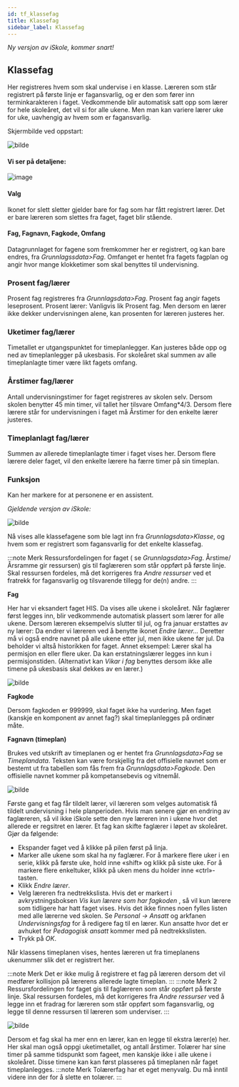 ```yaml
---
id: tf_klassefag
title: Klassefag
sidebar_label: Klassefag
---
```


_Ny versjon av iSkole, kommer snart!_

## Klassefag
Her registreres hvem som skal undervise i en klasse. Læreren som står registrert på første linje er fagansvarlig, og er den som fører inn terminkarakteren i faget. Vedkommende blir automatisk satt opp som lærer for hele skoleåret, det vil si for alle ukene. Men man kan variere lærer uke for uke, uavhengig av hvem som er fagansvarlig.

Skjermbilde ved oppstart:

![bilde](https://github.com/BarmanHanssen/iskole/assets/80097133/4d5fd320-734d-46c2-9bbe-d9899d9904c8)

#### Vi ser på detaljene:
![image](https://github.com/BarmanHanssen/iskole/assets/80097133/c3a385a0-8551-481b-8266-db6e157130d3)

#### Valg
Ikonet for slett sletter gjelder bare for fag som har fått registrert lærer. Det er bare læreren som slettes fra faget, faget blir stående.
#### Fag, Fagnavn, Fagkode, Omfang
Datagrunnlaget for fagene som fremkommer her er registrert, og kan bare endres, fra _Grunnlagssdata>Fag_. Omfanget er hentet fra fagets fagplan og angir hvor mange klokketimer som skal benyttes til undervisning.
### Prosent fag/lærer
Prosent fag registreres fra _Grunnlagsdata>Fag_. Prosent fag angir fagets leseprosent. Prosent lærer: Vanligvis lik Prosent fag. Men dersom en lærer ikke dekker undervisningen alene, kan prosenten for læreren justeres her. 
### Uketimer fag/lærer
Timetallet er utgangspunktet for timeplanlegger. Kan justeres både opp og ned av timeplanlegger på ukesbasis. For skoleåret skal summen av alle timeplanlagte timer være likt fagets omfang.
### Årstimer fag/lærer
Antall undervisningstimer for faget registreres av skolen selv.  Dersom skolen benytter 45 min timer, vil tallet her tilsvare Omfang*4/3. Dersom flere lærere står for undervisningen i faget må Årstimer for den enkelte lærer justeres.
### Timeplanlagt fag/lærer
Summen av allerede timeplanlagte timer i faget vises her. Dersom flere lærere deler faget, vil den enkelte lærere ha færre timer på sin timeplan.
### Funksjon
Kan her markere for at personene er en assistent.



_Gjeldende versjon av iSkole:_

![bilde](https://user-images.githubusercontent.com/80097133/194847356-b7d4dbfc-e497-41b2-8a63-c26e44735d7b.png)

Nå vises alle klassefagene som ble lagt inn fra _Grunnlagsdata>Klasse_, og hvem som er registrert som fagansvarlig for det enkelte klassefag.

:::note Merk 
Ressursfordelingen for faget ( se _Grunnlagsdata>Fag_. Årstime/Årsramme gir ressursen) gis til faglæreren som står oppført på første linje. Skal ressursen fordeles, må det korrigeres fra _Andre ressurser_ ved et fratrekk for fagansvarlig og tilsvarende tillegg for de(n) andre. 
:::

**Fag**

Her har vi eksandert faget HIS. Da vises alle ukene i skoleåret. Når faglærer først legges inn, blir vedkommende automatisk plassert som lærer for alle ukene. Dersom læreren eksempelvis slutter til jul, og fra januar erstattes av ny lærer: Da endrer vi læreren ved å benytte ikonet _Endre lærer..._ Deretter må vi også endre navnet på alle ukene etter jul, men ikke ukene før jul. Da beholder vi altså historikken for faget. Annet eksempel: Lærer skal ha permisjon en eller flere uker. Da kan erstatningslærer legges inn kun i permisjonstiden. (Alternativt kan _Vikar i fag_ benyttes dersom ikke alle timene på ukesbasis skal dekkes av en lærer.)

![bilde](https://user-images.githubusercontent.com/80097133/194849763-ea89a63c-0410-41bf-9c59-a15a66244a05.png)

**Fagkode** 

Dersom fagkoden er 999999, skal faget ikke ha vurdering. Men faget (kanskje en komponent av annet fag?) skal timeplanlegges på ordinær måte.

**Fagnavn (timeplan)** 

Brukes ved utskrift av timeplanen og er hentet fra _Grunnlagsdata>Fag_ se _Timeplandata_. Teksten kan være forskjellig fra det offisielle navnet som er bestemt ut fra tabellen som fås frem fra _Grunnlagsdata>Fagkode_. Den offisielle navnet kommer på kompetansebevis og vitnemål.

![bilde](https://user-images.githubusercontent.com/80097133/194848385-1667bdf4-40a3-487e-ab71-280159ff262a.png)

Første gang et fag får tildelt lærer, vil læreren som velges automatisk få tildelt undervisning i hele planperioden.
Hvis man senere gjør en endring av faglæreren, så vil ikke iSkole sette
den nye læreren inn i ukene hvor det allerede er regsitret en lærer. Et fag kan skifte faglærer i løpet av skoleåret. Gjør da følgende:
- Ekspander faget ved å klikke på pilen først på linja.
- Marker alle ukene som skal ha ny faglærer. For å markere flere uker i en serie, klikk på første uke, hold inne «shift» og klikk på siste uke. For å markere flere enkeltuker, klikk på uken mens du holder inne «ctrl»-tasten.
- Klikk _Endre lærer_.
- Velg læreren fra nedtrekkslista. Hvis det er markert i avkrystningsboksen _Vis kun lærere som har fagkoden_ , så vil kun lærere som tidligere har hatt faget vises. Hvis det ikke finnes noen fylles listen med alle lærerne ved skolen. Se _Personal -> Ansatt_ og arkfanen _Undervisningsfag_ for å redigere fag til en lærer. Kun ansatte hvor det er avhuket for _Pedagogisk ansatt_ kommer med på nedtrekkslisten.
- Trykk på _OK_.

Når klassens timeplanen vises, hentes læreren ut fra timeplanens ukenummer slik det er registrert her.

:::note Merk
Det er ikke mulig å registrere et fag på læreren dersom det vil medfører kollisjon på lærerens allerede lagte timeplan.
:::
:::note Merk 2
Ressursfordelingen for faget gis til faglæreren som står oppført på første linje. Skal ressursen fordeles, må det korrigeres fra _Andre ressurser_ ved å legge inn et fradrag for læreren som står oppført som fagansvarlig, og legge til denne ressursen til læreren som underviser.
:::


![bilde](https://user-images.githubusercontent.com/80097133/194858834-62731284-434c-4ba9-8688-cf11fbba31a6.png)


Dersom et fag skal ha mer enn en lærer, kan en legge til ekstra lærer(e) her. Her skal man også oppgi uketimetallet, og antall årstimer. Tolærer har sine timer på samme tidspunkt som fageet, men kanskje ikke i alle ukene i skoleåret. Disse timene kan kan først plasseres på timeplanen når faget timeplanlegges.
:::note Merk
Tolærerfag har et eget menyvalg. Du må inntil videre inn der for å slette en tolærer.
:::
  
